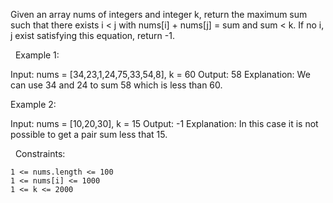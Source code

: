 Given an array nums of integers and integer k, return the maximum sum such that there exists i < j with nums[i] + nums[j] = sum and sum < k. If no i, j exist satisfying this equation, return -1.

 
Example 1:

Input: nums = [34,23,1,24,75,33,54,8], k = 60
Output: 58
Explanation: We can use 34 and 24 to sum 58 which is less than 60.


Example 2:

Input: nums = [10,20,30], k = 15
Output: -1
Explanation: In this case it is not possible to get a pair sum less that 15.


 
Constraints:


	1 <= nums.length <= 100
	1 <= nums[i] <= 1000
	1 <= k <= 2000

